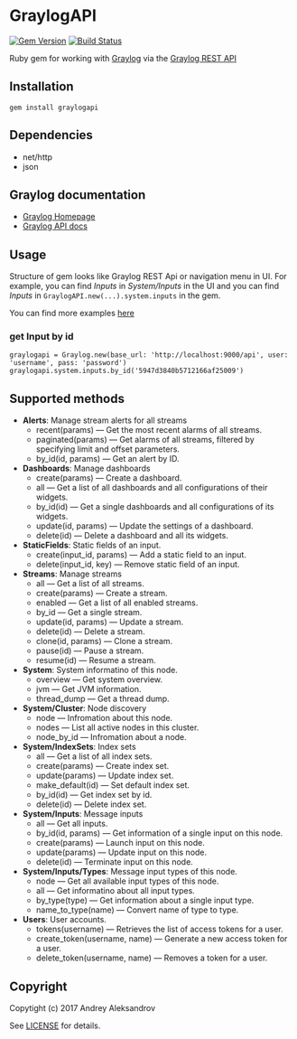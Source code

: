 # GraylogAPI

[![Gem Version](https://img.shields.io/gem/v/graylogapi.svg)][gem]
[![Build Status](http://img.shields.io/travis/postgred/graylogapi.svg)][travis]

[gem]: https://rubygems.org/gems/graylogapi
[travis]: https://travis-ci.org/postgred/graylogapi

Ruby gem for working with [Graylog](https://www.graylog.org/) via the [Graylog REST API](http://docs.graylog.org/en/2.2/pages/configuration/rest_api.html?highlight=API)

## Installation

    gem install graylogapi
## Dependencies

- net/http
- json

## Graylog documentation

- [Graylog Homepage][Graylog]
- [Graylog API docs][GraylogAPI]

[Graylog]: https://www.graylog.org/
[GraylogAPI]: http://docs.graylog.org/en/2.2/pages/configuration/rest_api.html?highlight=API

## Usage

Structure of gem looks like Graylog REST Api or navigation menu in UI.
For example, you can find *Inputs* in *System/Inputs* in the UI and you can find *Inputs* in `GraylogAPI.new(...).system.inputs` in the gem.

You can find more examples [here](./examples/)

### get Input by id

    graylogapi = Graylog.new(base_url: 'http://localhost:9000/api', user: 'username', pass: 'password')
    graylogapi.system.inputs.by_id('5947d3840b5712166af25009')

## Supported methods

* **Alerts**: Manage stream alerts for all streams
  * recent(params) — Get the most recent alarms of all streams.
  * paginated(params) — Get alarms of all streams, filtered by specifying limit and offset parameters.
  * by_id(id, params) — Get an alert by ID.
* **Dashboards**: Manage dashboards
  * create(params) — Create a dashboard.
  * all — Get a list of all dashboards and all configurations of their widgets.
  * by_id(id) — Get a single dashboards and all configurations of its widgets.
  * update(id, params) — Update the settings of a dashboard.
  * delete(id) — Delete a dashboard and all its widgets.
* **StaticFields**: Static fields of an input.
  * create(input_id, params) — Add a static field to an input.
  * delete(input_id, key) — Remove static field of an input.
* **Streams**: Manage streams
  * all — Get a list of all streams.
  * create(params) — Create a stream.
  * enabled — Get a list of all enabled streams.
  * by_id — Get a single stream.
  * update(id, params) — Update a stream.
  * delete(id) — Delete a stream.
  * clone(id, params) — Clone a stream.
  * pause(id) — Pause a stream.
  * resume(id) — Resume a stream.
* **System**: System informatino of this node.
  * overview — Get system overview.
  * jvm — Get JVM information.
  * thread_dump — Get a thread dump.
* **System/Cluster**: Node discovery
  * node — Infromation about this node.
  * nodes — List all active nodes in this cluster.
  * node_by_id — Infromation about a node.
* **System/IndexSets**: Index sets
  * all — Get a list of all index sets.
  * create(params) — Create index set.
  * update(params) — Update index set.
  * make_default(id) — Set default index set.
  * by_id(id) — Get index set by id.
  * delete(id) — Delete index set.
* **System/Inputs**: Message inputs
  * all — Get all inputs.
  * by_id(id, params) — Get information of a single input on this node.
  * create(params) — Launch input on this node.
  * update(params) — Update input on this node.
  * delete(id) — Terminate input on this node.
* **System/Inputs/Types**: Message input types of this node.
  * node — Get all available input types of this node.
  * all — Get informatino about all input types.
  * by_type(type) — Get information about a single input type.
  * name_to_type(name) — Convert name of type to type.
* **Users**: User accounts.
  * tokens(username) — Retrieves the list of access tokens for a user.
  * create_token(username, name) — Generate a new access token for a user.
  * delete_token(username, name) — Removes a token for a user.


## Copyright

Copytight (c) 2017 Andrey Aleksandrov

See [LICENSE][] for details.

[license]: LICENSE.md

